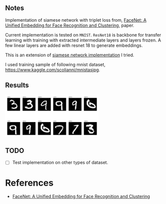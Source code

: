## Notes

Implementation of siamese network with triplet loss from, [FaceNet: A Unified Embedding for Face Recognition and Clustering](https://arxiv.org/pdf/1503.03832.pdf), paper.

Current implementation is tested on `MNIST`. `ResNet18` is backbone for transfer learning with training with extracted intermediate layers and layers frozen. A few linear layers are added with resnet 18 to generate embeddings.

This is an extension of [siamese network implementation](https://github.com/quickgrid/code-lab/blob/master/code-lab/pytorch/pytorch_siamese_network.py) I tried.

I used training sample of following mnist dataset, https://www.kaggle.com/scolianni/mnistasjpg.

## Results

<img src="results/mnist_triplet.png" width=60% height=60%>


## TODO

- [ ] Test implementation on other types of dataset. 

# References

- [FaceNet: A Unified Embedding for Face Recognition and Clustering](https://arxiv.org/pdf/1503.03832.pdf)
